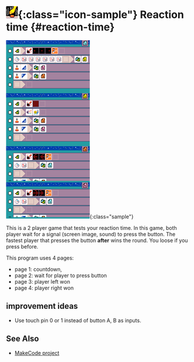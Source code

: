 # ![reaction time](../images/generated/icon_reaction_time.png){:class="icon-sample"} Reaction time {#reaction-time}

![Reaction time MicroCode program](../images/generated/sample_reaction_time.png){:class="sample"}

This is a 2 player game that tests your reaction time. In this game, both player wait for a signal (screen image, sound)
to press the button. The fastest player that presses the button **after** wins the round. You loose if you press before.

This program uses 4 pages:

-   page 1: countdown,
-   page 2: wait for player to press button
-   page 3: player left won
-   page 4: player right won

## improvement ideas

-   Use touch pin 0 or 1 instead of button A, B as inputs.

## See Also

-   [MakeCode project](https://makecode.microbit.org/projects/reaction-time)
